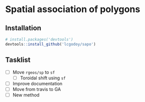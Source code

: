 # Spatial association of polygons

## Installation 

```r
# install.packages('devtools')
devtools::install_github('lcgodoy/sapo')
```

## Tasklist

- [ ] Move `rgeos/sp` to `sf`
  - [ ] Toroidal shift using `sf`
- [ ] Improve documentation
- [ ] Move from travis to GA
- [ ] New method

